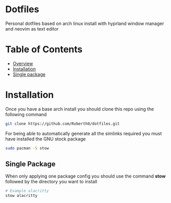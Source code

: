 # Dotfiles

Personal dotfiles based on arch linux install with hyprland window manager and neovim as text editor

# Table of Contents

- [Overview](#dotfiles)
- [Installation](#installation)
- [Single package](#single-package)

# Installation
 
Once you have a base arch install you should clone this repo using the following command

```bash
git clone https://github.com/Roberth0/dotfiles.git
```
For being able to automatically generate all the simlinks required you must have installed the GNU stock package

```bash
sudo pacman -S stow
```
## Single Package

When only applying one package config you should use the command **stow** followed by the directory you want to install

```bash
# Example alacritty
stow alacritty
```

